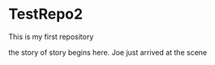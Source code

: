 # TestRepo2
This is my first repository

the story of story begins here. Joe just arrived at the scene

